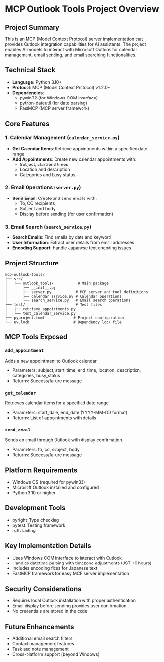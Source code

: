 # MCP Outlook Tools Project Overview

## Project Summary
This is an MCP (Model Context Protocol) server implementation that provides Outlook integration capabilities for AI assistants. The project enables AI models to interact with Microsoft Outlook for calendar management, email sending, and email searching functionalities.

## Technical Stack
- **Language**: Python 3.10+
- **Protocol**: MCP (Model Context Protocol) v1.2.0+
- **Dependencies**: 
  - pywin32 (for Windows COM interface)
  - python-dateutil (for date parsing)
  - FastMCP (MCP server framework)

## Core Features

### 1. Calendar Management (`calendar_service.py`)
- **Get Calendar Items**: Retrieve appointments within a specified date range
- **Add Appointments**: Create new calendar appointments with:
  - Subject, start/end times
  - Location and description
  - Categories and busy status

### 2. Email Operations (`server.py`)
- **Send Email**: Create and send emails with:
  - To, CC recipients
  - Subject and body
  - Display before sending (for user confirmation)

### 3. Email Search (`search_service.py`)
- **Search Emails**: Find emails by date and keyword
- **User Information**: Extract user details from email addresses
- **Encoding Support**: Handle Japanese text encoding issues

## Project Structure
```
mcp-outlook-tools/
├── src/
│   └── outlook_tools/           # Main package
│       ├── __init__.py
│       ├── server.py           # MCP server and tool definitions
│       ├── calendar_service.py # Calendar operations
│       └── search_service.py   # Email search operations
├── test/                       # Test files
│   ├── retrieve_appointments.py
│   └── test_calendar_service.py
├── pyproject.toml             # Project configuration
└── uv.lock                    # Dependency lock file
```

## MCP Tools Exposed

### `add_appointment`
Adds a new appointment to Outlook calendar.
- Parameters: subject, start_time, end_time, location, description, categories, busy_status
- Returns: Success/failure message

### `get_calendar`
Retrieves calendar items for a specified date range.
- Parameters: start_date, end_date (YYYY-MM-DD format)
- Returns: List of appointments with details

### `send_email`
Sends an email through Outlook with display confirmation.
- Parameters: to, cc, subject, body
- Returns: Success/failure message

## Platform Requirements
- Windows OS (required for pywin32)
- Microsoft Outlook installed and configured
- Python 3.10 or higher

## Development Tools
- pyright: Type checking
- pytest: Testing framework
- ruff: Linting

## Key Implementation Details
- Uses Windows COM interface to interact with Outlook
- Handles datetime parsing with timezone adjustments (JST +9 hours)
- Includes encoding fixes for Japanese text
- FastMCP framework for easy MCP server implementation

## Security Considerations
- Requires local Outlook installation with proper authentication
- Email display before sending provides user confirmation
- No credentials are stored in the code

## Future Enhancements
- Additional email search filters
- Contact management features
- Task and note management
- Cross-platform support (beyond Windows)